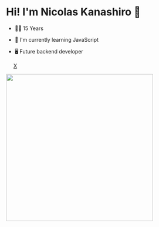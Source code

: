 <h1> Hi! I'm Nicolas Kanashiro 👋 </h1>
<ul> <li>👨‍🎓 15 Years</li></ul>
<ul> <li>🌱 I'm currently learning JavaScript </li> </ul>
<ul> <li>🖥 Future backend developer </li> </ul>

<a href="(https://x.com/nicolashora7)"><img src="(https://www.flaticon.com/free-icon/twitter_5968958?term=x&page=1&position=5&origin=search&related_id=5968958)" width="16"></img></a> [X](https://x.com/nicolashora7)  


<img width="400px" align="left" src="https://github-readme-stats.vercel.app/api/top-langs/?username=nkhora7&hide=html&layout=compact&theme=buefy" />  

